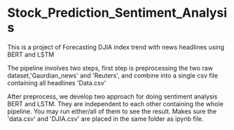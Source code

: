 # Stock_Prediction_Sentiment_Analysis
This is a project of Forecasting DJIA index trend with news headlines using BERT and LSTM

The pipeline involves two steps, first step is preprocessing the two raw dataset,'Gaurdian_news' and 'Reuters', and combine into a single csv file containing all headlines 'Data.csv'

After preprocess, we develop two approach for doing sentiment analysis BERT and LSTM. They are independent to each other containing the whole pipeline.
You may run either/all of them to see the result. Makes sure the 'data.csv' and 'DJIA.csv' are placed in the same folder as ipynb file.
